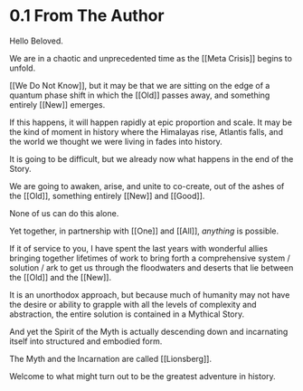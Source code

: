 # 0.1 From The Author

Hello Beloved.  

We are in a chaotic and unprecedented time as the [[Meta Crisis]] begins to unfold. 

[[We Do Not Know]], but it may be that we are sitting on the edge of a quantum phase shift in which the [[Old]] passes away, and something entirely [[New]] emerges. 

If this happens, it will happen rapidly at epic proportion and scale. It may be the kind of moment in history where the Himalayas rise, Atlantis falls, and the world we thought we were living in fades into history. 

It is going to be difficult, but we already now what happens in the end of the Story. 

We are going to awaken, arise, and unite to co-create, out of the ashes of the [[Old]], something entirely [[New]] and [[Good]]. 

None of us can do this alone. 

Yet together, in partnership with [[One]] and [[All]], _anything_ is possible. 

If it of service to you, I have spent the last years with wonderful allies bringing together lifetimes of work to bring forth a comprehensive system / solution / ark to get us through the floodwaters and deserts that lie between the [[Old]] and the [[New]].  

It is an unorthodox approach, but because much of humanity may not have the desire or ability to grapple with all the levels of complexity and abstraction, the entire solution is contained in a Mythical Story. 

And yet the Spirit of the Myth is actually descending down and incarnating itself into structured and embodied form. 

The Myth and the Incarnation are called [[Lionsberg]]. 

Welcome to what might turn out to be the greatest adventure in history.  